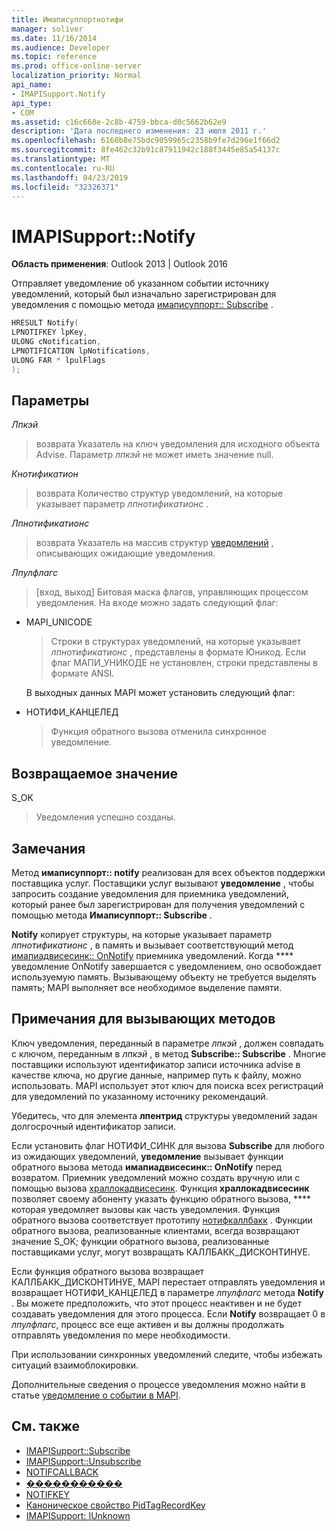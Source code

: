 ```yaml
---
title: Имаписуппортнотифи
manager: soliver
ms.date: 11/16/2014
ms.audience: Developer
ms.topic: reference
ms.prod: office-online-server
localization_priority: Normal
api_name:
- IMAPISupport.Notify
api_type:
- COM
ms.assetid: c16c668e-2c8b-4759-bbca-d0c5662b62e9
description: 'Дата последнего изменения: 23 июля 2011 г.'
ms.openlocfilehash: 6160b8e75bdc9059965c2358b9fe7d296e1f66d2
ms.sourcegitcommit: 8fe462c32b91c87911942c188f3445e85a54137c
ms.translationtype: MT
ms.contentlocale: ru-RU
ms.lasthandoff: 04/23/2019
ms.locfileid: "32326371"
---
```

# <a name="imapisupportnotify"></a>IMAPISupport::Notify

**Область применения**: Outlook 2013 | Outlook 2016 
  
Отправляет уведомление об указанном событии источнику уведомлений, который был изначально зарегистрирован для уведомления с помощью метода [имаписуппорт:: Subscribe](imapisupport-subscribe.md) . 
  
```cpp
HRESULT Notify(
LPNOTIFKEY lpKey,
ULONG cNotification,
LPNOTIFICATION lpNotifications,
ULONG FAR * lpulFlags
);
```

## <a name="parameters"></a>Параметры

_Лпкэй_
  
> возврата Указатель на ключ уведомления для исходного объекта Advise. Параметр _лпкэй_ не может иметь значение null. 
    
_Кнотификатион_
  
> возврата Количество структур уведомлений, на которые указывает параметр _лпнотификатионс_ . 
    
_Лпнотификатионс_
  
> возврата Указатель на массив структур [уведомлений](notification.md) , описывающих ожидающие уведомления. 
    
_Лпулфлагс_
  
> [вход, выход] Битовая маска флагов, управляющих процессом уведомления. На входе можно задать следующий флаг:
    
  - MAPI_UNICODE 
    
    > Строки в структурах уведомлений, на которые указывает _лпнотификатионс_ , представлены в формате Юникод. Если флаг МАПИ_УНИКОДЕ не установлен, строки представлены в формате ANSI. 

    В выходных данных MAPI может установить следующий флаг:
        
  - НОТИФИ_КАНЦЕЛЕД 
    
    > Функция обратного вызова отменила синхронное уведомление.
    
## <a name="return-value"></a>Возвращаемое значение

S_OK 
  
> Уведомления успешно созданы.
    
## <a name="remarks"></a>Замечания

Метод **имаписуппорт:: notify** реализован для всех объектов поддержки поставщика услуг. Поставщики услуг вызывают **уведомление** , чтобы запросить создание уведомления для приемника уведомлений, который ранее был зарегистрирован для получения уведомлений с помощью метода **Имаписуппорт:: Subscribe** . 
  
**Notify** копирует структуры, на которые указывает параметр _лпнотификатионс_ , в память и вызывает соответствующий метод [имапиадвисесинк:: OnNotify](imapiadvisesink-onnotify.md) приемника уведомлений. Когда **** уведомление OnNotify завершается с уведомлением, оно освобождает используемую память. Вызывающему объекту не требуется выделять память; MAPI выполняет все необходимое выделение памяти. 
  
## <a name="notes-to-callers"></a>Примечания для вызывающих методов

Ключ уведомления, переданный в параметре _лпкэй_ , должен совпадать с ключом, переданным в _лпкэй_ , в метод **Subscribe:: Subscribe** . Многие поставщики используют идентификатор записи источника advise в качестве ключа, но другие данные, например путь к файлу, можно использовать. MAPI использует этот ключ для поиска всех регистраций для уведомлений по указанному источнику рекомендаций. 
  
Убедитесь, что для элемента **лпентрид** структуры уведомлений задан долгосрочный идентификатор записи. 
  
Если установить флаг НОТИФИ_СИНК для вызова **Subscribe** для любого из ожидающих уведомлений, **уведомление** вызывает функции обратного вызова метода **имапиадвисесинк:: OnNotify** перед возвратом. Приемник уведомлений можно создать вручную или с помощью вызова [храллокадвисесинк](hrallocadvisesink.md). Функция **храллокадвисесинк** позволяет своему абоненту указать функцию обратного вызова, **** которая уведомляет вызовы как часть уведомления. Функция обратного вызова соответствует прототипу [нотифкаллбакк](notifcallback.md) . Функции обратного вызова, реализованные клиентами, всегда возвращают значение S_OK; функции обратного вызова, реализованные поставщиками услуг, могут возвращать КАЛЛБАКК_ДИСКОНТИНУЕ. 
  
Если функция обратного вызова возвращает КАЛЛБАКК_ДИСКОНТИНУЕ, MAPI перестает отправлять уведомления и возвращает НОТИФИ_КАНЦЕЛЕД в параметре _лпулфлагс_ метода **Notify** . Вы можете предположить, что этот процесс неактивен и не будет создавать уведомления для этого процесса. Если **Notify** возвращает 0 в _лпулфлагс_, процесс все еще активен и вы должны продолжать отправлять уведомления по мере необходимости.
  
При использовании синхронных уведомлений следите, чтобы избежать ситуаций взаимоблокировки.
  
Дополнительные сведения о процессе уведомления можно найти в статье [уведомление о событии в MAPI](event-notification-in-mapi.md). 
  
## <a name="see-also"></a>См. также

- [IMAPISupport::Subscribe](imapisupport-subscribe.md)  
- [IMAPISupport::Unsubscribe](imapisupport-unsubscribe.md)  
- [NOTIFCALLBACK](notifcallback.md) 
- [�����������](notification.md)  
- [NOTIFKEY](notifkey.md)  
- [Каноническое свойство PidTagRecordKey](pidtagrecordkey-canonical-property.md)  
- [IMAPISupport: IUnknown](imapisupportiunknown.md)

